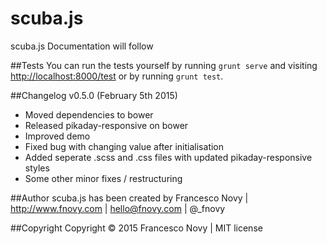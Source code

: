 scuba.js
=================

scuba.js Documentation will follow


##Tests
You can run the tests yourself by running ```grunt serve``` and visiting [http://localhost:8000/test](http://localhost:8000/test) or by running ```grunt test```.

##Changelog
v0.5.0 (February 5th 2015)

* Moved dependencies to bower
* Released pikaday-responsive on bower
* Improved demo
* Fixed bug with changing value after initialisation
* Added seperate .scss and .css files with updated pikaday-responsive styles
* Some other minor fixes / restructuring

##Author
scuba.js has been created by Francesco Novy | http://www.fnovy.com | hello@fnovy.com | @_fnovy

##Copyright
Copyright © 2015 Francesco Novy | MIT license